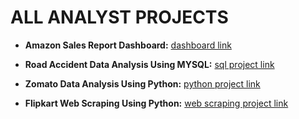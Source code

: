# ALL ANALYST PROJECTS

 - **Amazon Sales Report Dashboard:** [dashboard link](https://app.powerbi.com/view?r=eyJrIjoiZWIyNzhjZjktODczYi00NDNjLTkyOTctZGFkYWJiZGRiNTNmIiwidCI6IjkzMjJjMzMyLTYyMzYtNDUxYS1hY2U3LTE5MTFmYmQ4YTFjZiJ9&embedImagePlaceholder=true)


- **Road Accident Data Analysis Using MYSQL:** [sql project link](https://github.com/RapoluSomesh/road_accidents_sql_project/blob/main/README.md)

- **Zomato Data Analysis Using Python:** [python project link](https://github.com/RapoluSomesh/zomato_data_analysis_python/blob/main/README.md)

- **Flipkart Web Scraping Using Python:** [web scraping project link](https://github.com/RapoluSomesh/Flipkart_web_scraping_project/blob/main/README.md)
